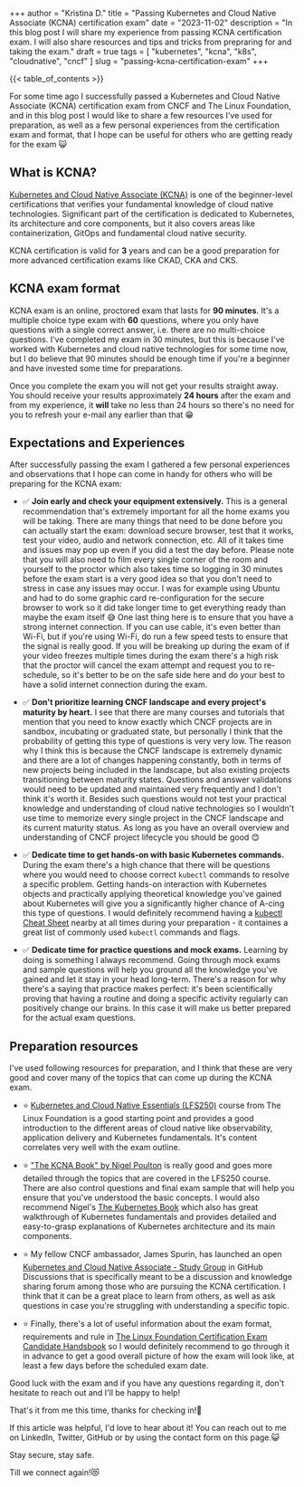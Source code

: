 +++
author = "Kristina D."
title = "Passing Kubernetes and Cloud Native Associate (KCNA) certification exam"
date = "2023-11-02"
description = "In this blog post I will share my experience from passing KCNA certification exam. I will also share resources and tips and tricks from prepraring for and taking the exam."
draft = true
tags = [
    "kubernetes",
    "kcna",
    "k8s",
    "cloudnative",
    "cncf"
]
slug = "passing-kcna-certification-exam"
+++

{{< table_of_contents >}}

For some time ago I successfully passed a Kubernetes and Cloud Native Associate (KCNA) certification exam from CNCF and The Linux Foundation, and in this blog post I would like to share a few resources I've used for preparation, as well as a few personal experiences from the certification exam and format, that I hope can be useful for others who are getting ready for the exam 😺

## What is KCNA?

[Kubernetes and Cloud Native Associate (KCNA)](https://www.cncf.io/certification/kcna) is one of the beginner-level certifications that verifies your fundamental knowledge of cloud native technologies. Significant part of the certification is dedicated to Kubernetes, its architecture and core components, but it also covers areas like containerization, GitOps and fundamental cloud native security.

KCNA certification is valid for **3** years and can be a good preparation for more advanced certification exams like CKAD, CKA and CKS.

## KCNA exam format

KCNA exam is an online, proctored exam that lasts for **90 minutes**. It's a multiple choice type exam with **60** questions, where you only have questions with a single correct answer, i.e. there are no multi-choice questions. I've completed my exam in 30 minutes, but this is because I've worked with Kubernetes and cloud native technologies for some time now, but I do believe that 90 minutes should be enough time if you're a beginner and have invested some time for preparations.

Once you complete the exam you will not get your results straight away. You should receive your results approximately **24 hours** after the exam and from my experience, it **will** take no less than 24 hours so there's no need for you to refresh your e-mail any earlier than that 😁

## Expectations and Experiences

After successfully passing the exam I gathered a few personal experiences and observations that I hope can come in handy for others who will be preparing for the KCNA exam:

- ✅ **Join early and check your equipment extensively.** This is a general recommendation that's extremely important for all the home exams you will be taking. There are many things that need to be done before you can actually start the exam: download secure browser, test that it works, test your video, audio and network connection, etc. All of it takes time and issues may pop up even if you did a test the day before. Please note that you will also need to film every single corner of the room and yourself to the proctor which also takes time so logging in 30 minutes before the exam start is a very good idea so that you don't need to stress in case any issues may occur. I was for example using Ubuntu and had to do some graphic card re-configuration for the secure browser to work so it did take longer time to get everything ready than maybe the exam itself 😅 One last thing here is to ensure that you have a strong internet connection. If you can use cable, it's even better than Wi-Fi, but if you're using Wi-Fi, do run a few speed tests to ensure that the signal is really good. If you will be breaking up during the exam of if your video freezes multiple times during the exam there's a high risk that the proctor will cancel the exam attempt and request you to re-schedule, so it's better to be on the safe side here and do your best to have a solid internet connection during the exam.

- ✅ **Don't prioritize learning CNCF landscape and every project's maturity by heart.** I see that there are many courses and tutorials that mention that you need to know exactly which CNCF projects are in sandbox, incubating or graduated state, but personally I think that the probability of getting this type of questions is very very low. The reason why I think this is because the CNCF landscape is extremely dynamic and there are a lot of changes happening constantly, both in terms of new projects being included in the landscape, but also existing projects transitioning between maturity states. Questions and answer validations would need to be updated and maintained very frequently and I don't think it's worth it. Besides such questions would not test your practical knowledge and understanding of cloud native technologies so I wouldn't use time to memorize every single project in the CNCF landscape and its current maturity status. As long as you have an overall overview and understanding of CNCF project lifecycle you should be good 😊

- ✅ **Dedicate time to get hands-on with basic Kubernetes commands.** During the exam there's a high chance that there will be questions where you would need to choose correct ```kubectl``` commands to resolve a specific problem. Getting hands-on interaction with Kubernetes objects and practically applying theoretical knowledge you've gained about Kubernetes will give you a significantly higher chance of A-cing this type of questions. I would definitely recommend having a [kubectl Cheat Sheet](https://kubernetes.io/docs/reference/kubectl/cheatsheet) nearby at all times during your preparation - it containes a great list of commonly used ```kubectl``` commands and flags.

- ✅ **Dedicate time for practice questions and mock exams.** Learning by doing is something I always recommend. Going through mock exams and sample questions will help you ground all the knowledge you've gained and let it stay in your head long-term. There's a reason for why there's a saying that practice makes perfect: it's been scientifically proving that having a routine and doing a specific activity regularly can positively change our brains. In this case it will make us better prepared for the actual exam questions.

## Preparation resources

I've used following resources for preparation, and I think that these are very good and cover many of the topics that can come up during the KCNA exam.

- ⭐️ [Kubernetes and Cloud Native Essentials (LFS250)](https://training.linuxfoundation.org/training/kubernetes-and-cloud-native-essentials-lfs250) course from The Linux Foundation is a good starting point and provides a good introduction to the different areas of cloud native like observability, application delivery and Kubernetes fundamentals. It's content correlates very well with the exam outline.

- ⭐️ ["The KCNA Book" by Nigel Poulton](https://leanpub.com/thekcnabook) is really good and goes more detailed through the topics that are covered in the LFS250 course. There are also control questions and final exam sample that will help you ensure that you've understood the basic concepts. I would also recommend Nigel's [The Kubernetes Book](https://leanpub.com/thekubernetesbook) which also has great walkthrough of Kubernetes fundamentals and provides detailed and easy-to-grasp explanations of Kubernetes architecture and its main components.

- ⭐️ My fellow CNCF ambassador, James Spurin, has launched an open [Kubernetes and Cloud Native Associate - Study Group](https://github.com/spurin/KCNA-Study-Group) in GitHub Discussions that is specifically meant to be a discussion and knowledge sharing forum among those who are pursuing the KCNA certification. I think that it can be a great place to learn from others, as well as ask questions in case you're struggling with understanding a specific topic.

- ⭐️ Finally, there's a lot of useful information about the exam format, requirements and rule in [The Linux Foundation Certification Exam Candidate Handsbook](https://docs.linuxfoundation.org/tc-docs/certification/lf-handbook2) so I would definitely recommend to go through it in advance to get a good overall picture of how the exam will look like, at least a few days before the scheduled exam date.

Good luck with the exam and if you have any questions regarding it, don't hesitate to reach out and I'll be happy to help!

That's it from me this time, thanks for checking in!💖

If this article was helpful, I'd love to hear about it! You can reach out to me on LinkedIn, Twitter, GitHub or by using the contact form on this page.😺

Stay secure, stay safe.

Till we connect again!😻
